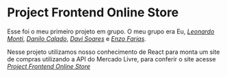 # Project Frontend Online Store

Esse foi o meu primeiro projeto em grupo. O meu grupo era Eu, _[Leonardo Monti](https://github.com/LeonardoMonti)_, _[Danilo Calado](https://github.com/DaniloCalado)_, _[Davi Soares](https://github.com/davisoaresc)_ e _[Enzo Farias](https://github.com/fariasao)_. 

Nesse projeto utilizamos nosso conhecimento de React para monta um site de compras utilizando a API do Mercado Livre, para conferir o site acesse _[Project Frontend Online Store](https://project-frontend-online-store.pages.dev/)_
